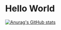 
<h1>Hello World</h1>


[![Anurag's GitHub stats](https://github-readme-stats.vercel.app/api?username=ChristianAnca)](https://github.com/anuraghazra/github-readme-stats)
